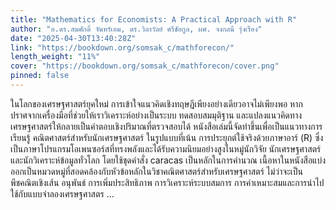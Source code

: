 ```yaml
---
title: "Mathematics for Economists: A Practical Approach with R"
author: "อ.ดร.สมศักดิ์ จันทร์เอม, ดร.วิลาวัลย์ ศรีชัยกูล, ผศ. จงกลนี รุ่งเรือง"
date: "2025-04-30T13:40:28Z"
link: "https://bookdown.org/somsak_c/mathforecon/"
length_weight: "11%"
cover: "https://bookdown.org/somsak_c/mathforecon/cover.png"
pinned: false
---
```


ในโลกของเศรษฐศาสตร์ยุคใหม่ การเข้าใจแนวคิดเชิงทฤษฎีเพียงอย่างเดียวอาจไม่เพียงพอ หากปราศจากเครื่องมือที่ช่วยให้เราวิเคราะห์อย่างเป็นระบบ ทดสอบสมมุติฐาน และแปลงแนวคิดทางเศรษฐศาสตร์ให้กลายเป็นคำตอบเชิงปริมาณที่ตรวจสอบได้ หนังสือเล่มนี้จัดทำขึ้นเพื่อเป็นแนวทางการเรียนรู้ คณิตศาสตร์สำหรับนักเศรษฐศาสตร์ ในรูปแบบที่เน้น การประยุกต์ใช้จริงด้วยภาษาอาร์ (R) ซึ่งเป็นภาษาโปรแกรมโอเพนซอร์สที่ทรงพลังและได้รับความนิยมอย่างสูงในหมู่นักวิจัย นักเศรษฐศาสตร์ และนักวิเคราะห์ข้อมูลทั่วโลก โดยใช้ชุดคำสั่ง caracas เป็นหลักในการคำนวณ เนื้อหาในหนังสือแบ่งออกเป็นหมวดหมู่ที่สอดคล้องกับหัวข้อหลักในวิชาคณิตศาสตร์สำหรับเศรษฐศาสตร์ ไม่ว่าจะเป็น พีชคณิตเชิงเส้น อนุพันธ์ การเพิ่มประสิทธิภาพ การวิเคราะห์ระบบสมการ การค่าเหมาะสมและการนำไปใช้กับแบบจำลองเศรษฐศาสตร ...
